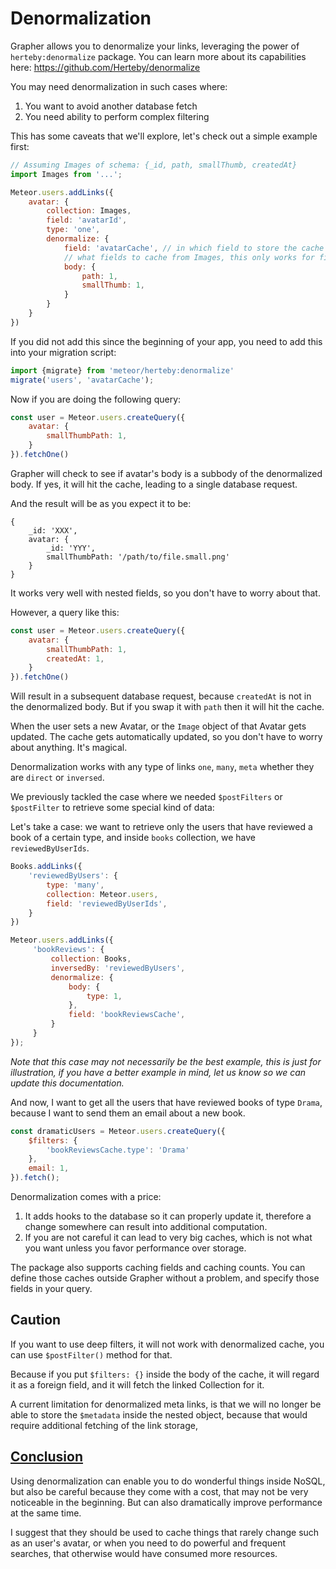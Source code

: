 # Denormalization

Grapher allows you to denormalize your links, leveraging the power of `herteby:denormalize` package.
You can learn more about its capabilities here: https://github.com/Herteby/denormalize

You may need denormalization in such cases where:
1. You want to avoid another database fetch 
2. You need ability to perform complex filtering

This has some caveats that we'll explore, let's check out a simple example first:

```js
// Assuming Images of schema: {_id, path, smallThumb, createdAt}
import Images from '...';

Meteor.users.addLinks({
    avatar: {
        collection: Images,
        field: 'avatarId',
        type: 'one',
        denormalize: {
            field: 'avatarCache', // in which field to store the cache
            // what fields to cache from Images, this only works for fields and not links
            body: { 
                path: 1,
                smallThumb: 1,
            }
        }
    }
})
```

If you did not add this since the beginning of your app, you need to add this into your migration script:

```js
import {migrate} from 'meteor/herteby:denormalize'
migrate('users', 'avatarCache');
```

Now if you are doing the following query:
```js
const user = Meteor.users.createQuery({
    avatar: {
        smallThumbPath: 1,
    }
}).fetchOne()
```

Grapher will check to see if avatar's body is a subbody of the denormalized body. If yes, it will hit the cache,
leading to a single database request.

And the result will be as you expect it to be:
```
{
    _id: 'XXX',
    avatar: {
        _id: 'YYY',
        smallThumbPath: '/path/to/file.small.png'
    }
}
```

It works very well with nested fields, so you don't have to worry about that.

However, a query like this:
```js
const user = Meteor.users.createQuery({
    avatar: {
        smallThumbPath: 1,
        createdAt: 1,
    }
}).fetchOne()
```

Will result in a subsequent database request, because `createdAt` is not in the denormalized body. But if you swap it with `path` then it will hit the cache.

When the user sets a new Avatar, or the `Image` object of that Avatar gets updated. The cache gets automatically updated,
so you don't have to worry about anything. It's magical.

Denormalization works with any type of links `one`, `many`, `meta` whether they are `direct` or `inversed`.

We previously tackled the case where we needed `$postFilters` or `$postFilter` to retrieve some special kind of data:

Let's take a case: we want to retrieve only the users that have reviewed a book of a certain type, and inside `books` collection,
we have `reviewedByUserIds`.

```js
Books.addLinks({
    'reviewedByUsers': {
        type: 'many',
        collection: Meteor.users,
        field: 'reviewedByUserIds',
    }
})

Meteor.users.addLinks({
     'bookReviews': {
         collection: Books,
         inversedBy: 'reviewedByUsers',
         denormalize: {
             body: {
                 type: 1,
             },
             field: 'bookReviewsCache',
         }
     }
});
```

*Note that this case may not necessarily be the best example, this is just for illustration,
if you have a better example in mind, let us know so we can update this documentation.*

And now, I want to get all the users that have reviewed books of type `Drama`, because I want
to send them an email about a new book.

```js
const dramaticUsers = Meteor.users.createQuery({
    $filters: {
        'bookReviewsCache.type': 'Drama'
    },
    email: 1,
}).fetch();
```

Denormalization comes with a price:
1. It adds hooks to the database so it can properly update it, therefore a change somewhere can result
into additional computation.
2. If you are not careful it can lead to very big caches, which is not what you want unless you favor performance over storage.

The package also supports caching fields and caching counts. You can define those caches outside Grapher without a problem, and specify those fields in your query.

## Caution

If you want to use deep filters, it will not work with denormalized cache, you can use `$postFilter()` method for that.

Because if you put `$filters: {}` inside the body of the cache, it will regard it as a foreign field, and it will fetch the linked Collection for it.

A current limitation for denormalized meta links, is that we will no longer be able to store the `$metadata` inside the nested object, because that
would require additional fetching of the link storage, 

## [Conclusion](table_of_contents.md)

Using denormalization can enable you to do wonderful things inside NoSQL, but also be careful because they come with a cost,
that may not be very noticeable in the beginning. But can also dramatically improve performance at the same time.

I suggest that they should be used to cache things that rarely change such as an user's avatar, or when you need to do
powerful and frequent searches, that otherwise would have consumed more resources.

